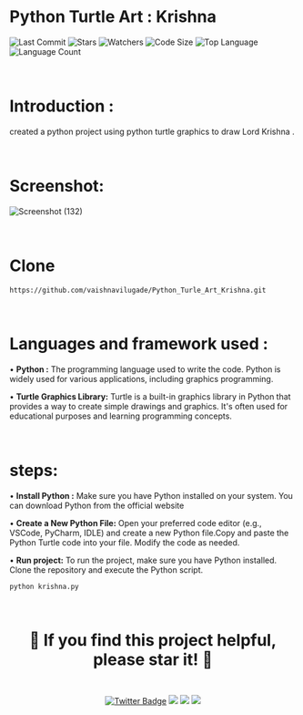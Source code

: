 # Python Turtle Art : Krishna

![Last Commit](https://img.shields.io/github/last-commit/vaishnavilugade/Python_Turtle_Art_Krishna) 
![Stars](https://img.shields.io/github/stars/vaishnavilugade/Python_Turtle_Art_Krishna)
![Watchers](https://img.shields.io/github/watchers/vaishnavilugade/Python_Turtle_Art_Krishna)
![Code Size](https://img.shields.io/github/languages/code-size/vaishnavilugade/Python_Turtle_Art_Krishna)
![Top Language](https://img.shields.io/github/languages/top/vaishnavilugade/Python_Turtle_Art_Krishna)
 ![Language Count](https://img.shields.io/github/languages/count/vaishnavilugade/Python_Turtle_Art_Krishna) 

<br>

# Introduction :

created a python project using python turtle graphics to draw Lord Krishna .

<br>



# Screenshot:
![Screenshot (132)](https://github.com/vaishnavilugade/Python_Turtle_Art_Krishna/assets/108423518/8998e37c-3adb-4177-ab15-f6b2fa28308d)

<br>

# Clone
```
https://github.com/vaishnavilugade/Python_Turle_Art_Krishna.git
```

<br>

# Languages and framework used :
• __Python :__ 
The programming language used to write the code. Python is widely used for various applications, including graphics programming.

• **Turtle Graphics Library:**
Turtle is a built-in graphics library in Python that provides a way to create simple drawings and graphics. It's often used for educational purposes and learning programming concepts.

<br>
 
# steps:
• **Install Python :** Make sure you have Python installed on your system. You can download Python from the official website

• **Create a New Python File:** Open your preferred code editor (e.g., VSCode, PyCharm, IDLE) and create a new Python file.Copy and paste the Python Turtle code into your file. Modify the code as needed.

• **Run project:** To run the project, make sure you have Python installed. Clone the repository and execute the Python script.
```
python krishna.py
```

<br>

<h1 align="center">

  <strong>🌟 If you find this project helpful, please star it! 🌟</strong>
</h1>





<br>
<div align="center">
  <a href="https://twitter.com/vaishnavilugade">
    <img src="https://img.shields.io/badge/twitter-Profile-blue?style=flat-square&logo=twitter&labelColor=black" alt="Twitter Badge"></a>
  <a href="https://github.com/vaishnavilugade">
    <img src="https://img.shields.io/badge/GitHub-Profile-red?style=flat-square&logo=github&labelColor=black"></a>
  </a>
  <a href="https://www.codechef.com/vaishnvilugade">
    <img src="https://img.shields.io/badge/codechef-Profile-green?style=flat-square&logo=codechef&labelColor=black"></a>
  <a href="https://www.linkedin.com/in/vaishnvilugade">
    <img src="https://img.shields.io/badge/linkedin-Profile-blue?style=flat-square&logo=linkedin&labelColor=black"></a>
</div>

